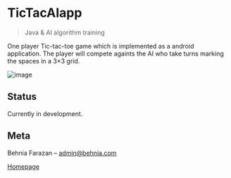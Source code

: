 # TicTacAIapp
> Java & AI algorithm training

One player Tic-tac-toe game which is implemented as a android application. The player will compete againts the AI who take turns marking the spaces in a 3×3 grid.

![image](https://user-images.githubusercontent.com/22538033/51209468-9286f500-1910-11e9-972c-abe1df4241e9.png)




## Status

Currently in development.

## Meta

Behnia Farazan –  admin@behnia.com

[Homepage](https://behnia.me)

